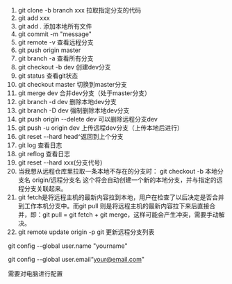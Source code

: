 1. git clone -b branch xxx 拉取指定分支的代码
2. git add xxx
3. git add . 添加本地所有文件
4. git commit -m "message"
5. git remote -v 查看远程分支
6. git push origin master
7. git branch -a 查看所有分支
8. git checkout -b dev 创建dev分支
9. git status 查看git状态
10. git checkout master 切换到master分支
11. git merge dev 合并dev分支（处于master分支）
12. git branch -d dev 删除本地dev分支
13. git branch -D dev 强制删除本地dev分支
14. git push origin --delete dev   可以删除远程分支dev  
15. git push -u origin dev 上传远程dev分支（上传本地后进行）
16. git reset --hard head^返回到上个分支
17. git log 查看日志
18. git reflog 查看日志
19. git reset --hard xxx(分支代号)
20. 当我想从远程仓库里拉取一条本地不存在的分支时：
git checkout -b 本地分支名 origin/远程分支名
这个将会自动创建一个新的本地分支，并与指定的远程分支关联起来。
21. git fetch是将远程主机的最新内容拉到本地，用户在检查了以后决定是否合并到工作本机分支中。而git pull 则是将远程主机的最新内容拉下来后直接合并，即：git pull = git fetch + git merge，这样可能会产生冲突，需要手动解决。
22. git remote update origin -p git 更新远程分支列表 

git config --global user.name "yourname"

git config --global user.email“your@email.com"

需要对电脑进行配置
